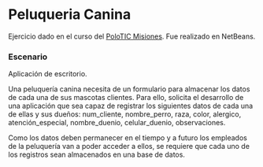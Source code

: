 # Peluqueria Canina
Ejercicio dado en el curso del [PoloTIC Misiones](https://polotic.misiones.gob.ar/quienes-somos/). Fue realizado en NetBeans.

### Escenario
Aplicación de escritorio.

Una peluquería canina necesita de un formulario para almacenar los datos de cada una de sus mascotas clientes. 
Para ello, solicita el desarrollo de una aplicación que sea capaz de registrar los siguientes datos de cada una de ellas y sus dueños: 
num_cliente, nombre_perro, raza, color, alergico, atención_especial, nombre_duenio, celular_duenio, observaciones.

Como los datos deben permanecer en el tiempo y a futuro los empleados de la peluquería van a poder acceder a ellos, 
se requiere que cada uno de los registros sean almacenados en una base de datos.


